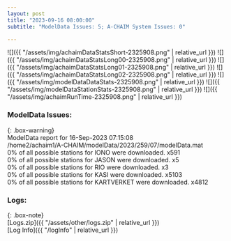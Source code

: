 ```yaml
---
layout: post
title: "2023-09-16 08:00:00"
subtitle: "ModelData Issues: 5; A-CHAIM System Issues: 0"

---
```


![]({{ "/assets/img/achaimDataStatsShort-2325908.png" | relative_url }})
![]({{ "/assets/img/achaimDataStatsLong00-2325908.png" | relative_url }})
![]({{ "/assets/img/achaimDataStatsLong01-2325908.png" | relative_url }})
![]({{ "/assets/img/achaimDataStatsLong02-2325908.png" | relative_url }})
![]({{ "/assets/img/modelDataDataStats-2325908.png" | relative_url }})
![]({{ "/assets/img/modelDataStationStats-2325908.png" | relative_url }})
![]({{ "/assets/img/achaimRunTime-2325908.png" | relative_url }})


### ModelData Issues:  
  
{: .box-warning}  
 ModelData report for 16-Sep-2023 07:15:08   
 /home2/achaim1/A-CHAIM/modelData/2023/259/07/modelData.mat   
 0% of all possible stations for IONO were downloaded. x591   
 0% of all possible stations for JASON were downloaded. x5   
 0% of all possible stations for RIO were downloaded. x3   
 0% of all possible stations for KASI were downloaded. x5103   
 0% of all possible stations for KARTVERKET were downloaded. x4812   
  


### Logs:  
  
{: .box-note}  
[Logs.zip]({{ "/assets/other/logs.zip" | relative_url }})  
[Log Info]({{ "/logInfo" | relative_url }})  
